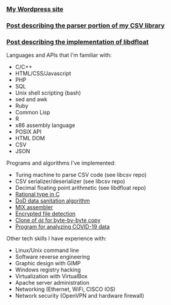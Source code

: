 ### [My Wordpress site](https://psychocod3r.wordpress.com/)

### [Post describing the parser portion of my CSV library](https://psychocod3r.wordpress.com/2020/09/30/data-science-in-c-programming-a-turing-machine-to-parse-csv-code/)

### [Post describing the implementation of libdfloat](https://psychocod3r.wordpress.com/2020/10/06/libdfloat-a-c-library-for-exact-representation-of-decimal-floating-point-numbers/)

Languages and APIs that I'm familiar with:
- C/C++
- HTML/CSS/Javascript
- PHP
- SQL
- Unix shell scripting (bash)
- sed and awk
- Ruby
- Common Lisp
- R
- x86 assembly language
- POSIX API
- HTML DOM
- CSV
- JSON

Programs and algorithms I've implemented:
- Turing machine to parse CSV code (see libcsv repo)
- CSV serializer/deserializer (see libcsv repo)
- Decimal floating point arithmetic (see libdfloat repo)
- [Rational type in C](https://psychocod3r.wordpress.com/2020/08/07/adding-rational-types-to-the-c-programming-language/)
- [DoD data sanitation algorithm](https://psychocod3r.wordpress.com/2019/02/21/cyber-security-implementing-the-dod-data-sanitation-algorithm-in-c/)
- [MIX assembler](https://psychocod3r.wordpress.com/2019/04/20/writing-an-emulator-for-the-mix-architecture/)
- [Encrypted file detection](https://psychocod3r.wordpress.com/2019/05/12/forensics-tool-to-detect-encrypted-files/)
- [Clone of `dd` for byte-by-byte copy](https://psychocod3r.wordpress.com/2020/06/24/extracting-text-files-from-an-archive-with-a-hex-editor/)
- [Program for analyzing COVID-19 data](https://psychocod3r.wordpress.com/tag/corona-chan/)

Other tech skills I have experience with:
- Linux/Unix command line
- Software reverse engineering
- Graphic design with GIMP
- Windows registry hacking
- Virtualization with VirtualBox
- Apache server administration
- Networking (Ethernet, WiFi, CISCO IOS)
- Network security (OpenVPN and hardware firewall)
<!--
**PsychoCod3r/psychocod3r** is a ✨ _special_ ✨ repository because its `README.md` (this file) appears on your GitHub profile.

Here are some ideas to get you started:

- 🔭 I’m currently working on ...
- 🌱 I’m currently learning ...
- 👯 I’m looking to collaborate on ...
- 🤔 I’m looking for help with ...
- 💬 Ask me about ...
- 📫 How to reach me: ...
- 😄 Pronouns: ...
- ⚡ Fun fact: ...
-->
